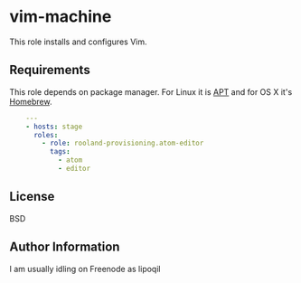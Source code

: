 # vim-machine

This role installs and configures Vim.

## Requirements

This role depends on package manager. For Linux it is [APT](https://wiki.debian.org/Apt) and for OS X it's [Homebrew](http://brew.sh).


~~~yaml
    ---
    - hosts: stage
      roles:
        - role: rooland-provisioning.atom-editor
          tags:
            - atom
            - editor
~~~

## License

BSD

## Author Information

I am usually idling on Freenode as lipoqil
